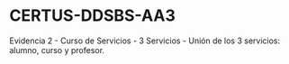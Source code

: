 # CERTUS-DDSBS-AA3
Evidencia 2 - Curso de Servicios - 3 Servicios - Unión de los 3 servicios: alumno, curso y profesor.
